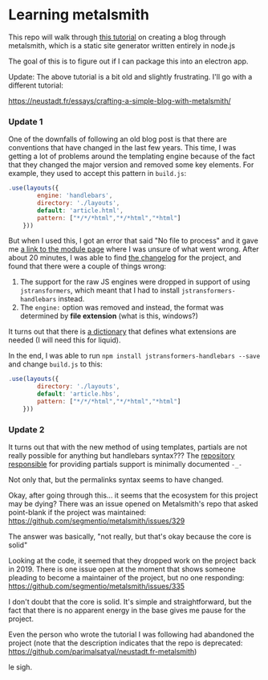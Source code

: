 # Learning metalsmith

This repo will walk through [this tutorial](https://web.archive.org/web/20200415053639/https://azurelogic.com/posts/building-a-blog-with-metalsmith/) on creating a blog
through metalsmith, which is a static site generator written entirely in node.js

The goal of this is to figure out if I can package this into an electron app.

Update: The above tutorial is a bit old and slightly frustrating. I'll go with
a different tutorial:

<https://neustadt.fr/essays/crafting-a-simple-blog-with-metalsmith/>

### Update 1

One of the downfalls of following an old blog post is that there are conventions
that have changed in the last few years. This time, I was getting a lot of
problems around the templating engine because of the fact that they changed the
major version and removed some key elements. For example, they used to accept
this pattern in `build.js`:

```js
.use(layouts({
        engine: 'handlebars',
        directory: './layouts',
        default: 'article.html',
        pattern: ["*/*/*html","*/*html","*html"]
    }))
```

But when I used this, I got an error that said "No file to process" and it gave
me [a link to the module page](https://www.npmjs.com/package/metalsmith-layouts#no-files-to-process)
where I was unsure of what went wrong. After about 20 minutes, I was able to
find [the changelog](https://github.com/metalsmith/metalsmith-layouts/blob/master/CHANGELOG.md#200---january-10-2018)
for the project, and found that there were a couple of things wrong:

1. The support for the raw JS engines were dropped in support of using `jstransformers`, which meant that I had to install `jstransformers-handlebars` instead. 
2. The `engine:` option was removed and instead, the format was determined by **file extension** (what is this, windows?)

It turns out that there is [a
dictionary](https://github.com/jstransformers/inputformat-to-jstransformer/blob/master/dictionary.json)
that defines what extensions are needed (I will need this for liquid).

In the end, I was able to run `npm install jstransformers-handlebars --save` and
change `build.js` to this:

```js
.use(layouts({
        directory: './layouts',
        default: 'article.hbs',
        pattern: ["*/*/*html","*/*html","*html"]
    }))
```

### Update 2

It turns out that with the new method of using templates, partials are not
really possible for anything but handlebars syntax??? The [repository 
responsible](https://github.com/timdp/metalsmith-discover-partials) for providing
partials support is minimally documented `-_-`

Not only that, but the permalinks syntax seems to have changed.


Okay, after going through this... it seems that the ecosystem for this project
may be dying? There was an issue opened on Metalsmith's repo that asked 
point-blank if the project was maintained: https://github.com/segmentio/metalsmith/issues/329

The answer was basically, "not really, but that's okay because the core is solid"

Looking at the code, it seemed that they dropped work on the project back in
2019. There is one issue open at the moment that shows someone pleading to become
a maintainer of the project, but no one responding: https://github.com/segmentio/metalsmith/issues/335

I don't doubt that the core is solid. It's simple and straightforward, but the
fact that there is no apparent energy in the base gives me pause for the project.

Even the person who wrote the tutorial I was following had abandoned the project
(note that the description indicates that the repo is deprecated: https://github.com/parimalsatyal/neustadt.fr-metalsmith)



le sigh.

